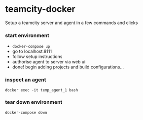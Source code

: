 # teamcity-docker
Setup a teamcity server and agent in a few commands and clicks

### start environment
- `docker-compose up`
- go to localhost:8111
- follow setup instructions
- authorise agent to server via web ui
- done! begin adding projects and build configurations...

### inspect an agent
`docker exec -it temp_agent_1 bash`

### tear down environment
`docker-compose down`
